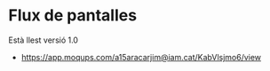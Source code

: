 # Flux de pantalles #

Està llest versió 1.0
* https://app.moqups.com/a15aracarjim@iam.cat/KabVlsjmo6/view
